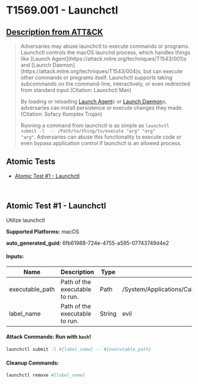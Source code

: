 # T1569.001 - Launchctl
## [Description from ATT&CK](https://attack.mitre.org/techniques/T1569/001)
<blockquote>Adversaries may abuse launchctl to execute commands or programs. Launchctl controls the macOS launchd process, which handles things like [Launch Agent](https://attack.mitre.org/techniques/T1543/001)s and [Launch Daemon](https://attack.mitre.org/techniques/T1543/004)s, but can execute other commands or programs itself. Launchctl supports taking subcommands on the command-line, interactively, or even redirected from standard input.(Citation: Launchctl Man)

By loading or reloading [Launch Agent](https://attack.mitre.org/techniques/T1543/001)s or [Launch Daemon](https://attack.mitre.org/techniques/T1543/004)s, adversaries can install persistence or execute changes they made.(Citation: Sofacy Komplex Trojan)

Running a command from launchctl is as simple as <code>launchctl submit -l <labelName> -- /Path/to/thing/to/execute "arg" "arg" "arg"</code>. Adversaries can abuse this functionality to execute code or even bypass application control if launchctl is an allowed process.</blockquote>

## Atomic Tests

- [Atomic Test #1 - Launchctl](#atomic-test-1---launchctl)


<br/>

## Atomic Test #1 - Launchctl
Utilize launchctl

**Supported Platforms:** macOS


**auto_generated_guid:** 6fb61988-724e-4755-a595-07743749d4e2





#### Inputs:
| Name | Description | Type | Default Value |
|------|-------------|------|---------------|
| executable_path | Path of the executable to run. | Path | /System/Applications/Calculator.app/Contents/MacOS/Calculator|
| label_name | Path of the executable to run. | String | evil|


#### Attack Commands: Run with `bash`! 


```bash
launchctl submit -l #{label_name} -- #{executable_path}
```

#### Cleanup Commands:
```bash
launchctl remove #{label_name}
```





<br/>
